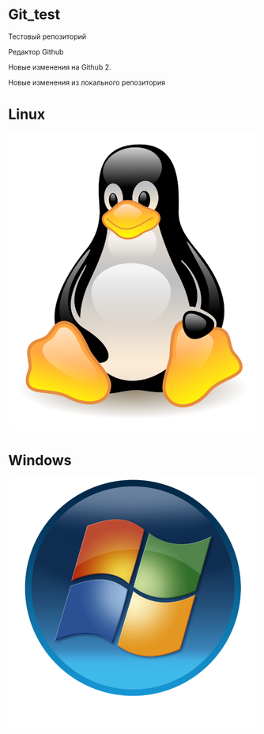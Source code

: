 # Git_test
Тестовый репозиторий

Редактор Github

Новые изменения на Github 2.

Новые изменения из локального репозитория

# Linux

![Linux pic](linux.png)

# Windows

![Windoows pic](windows.png)